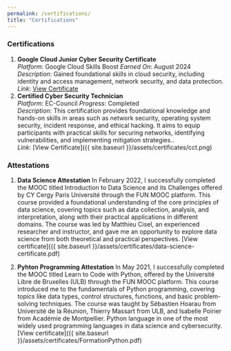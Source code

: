 ```yaml
---
permalink: /certifications/
title: "Certifications"
---
```

### Certifications
1. **Google Cloud Junior Cyber Security Certificate**  
   *Platform*:  Google Cloud Skills Boost 
   *Earned On*: August 2024  
   *Description*: Gained foundational skills in cloud security, including identity and access management, network security, and data protection.  
   *Link*: [View Certificate](https://www.credly.com/badges/60f6fd27-1b18-464a-9fa4-c9586dfd437b)
2. **Certified Cyber Security Technician**  
   *Platform*: EC-Council 
   *Progress*: Completed  
   *Description*: This certification provides foundational knowledge and hands-on skills in areas such as network security, operating system security, incident response, and ethical hacking. It aims to equip participants with practical skills for securing networks, identifying vulnerabilities, and implementing mitigation strategies..  
   *Link*: [View Certificate]({{ site.baseurl }}/assets/certificates/cct.png) 

### Attestations
1. **Data Science Attestation** 
In February 2022, I successfully completed the MOOC titled Introduction to Data Science and its Challenges offered by CY Cergy Paris Université through the FUN MOOC platform. This course provided a foundational understanding of the core principles of data science, covering topics such as data collection, analysis, and interpretation, along with their practical applications in different domains.
The course was led by Matthieu Cisel, an experienced researcher and instructor, and gave me an opportunity to explore data science from both theoretical and practical perspectives. [View certificate]({{ site.baseurl }}/assets/certificates/data-science-certificate.pdf)

2. **Pyhton Programming Attestation**
In May 2021, I successfully completed the MOOC titled Learn to Code with Python, offered by the Université Libre de Bruxelles (ULB) through the FUN MOOC platform. This course introduced me to the fundamentals of Python programming, covering topics like data types, control structures, functions, and basic problem-solving techniques.
The course was taught by Sébastien Hoarau from Université de la Réunion, Thierry Massart from ULB, and Isabelle Poirier from Académie de Montpellier. Python language in one of the most widely used programming languages in data science and cybersecurity. [View certificate]({{ site.baseurl }}/assets/certificates/FormationPython.pdf)




